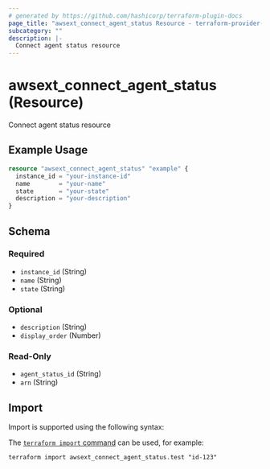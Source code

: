 ```yaml
---
# generated by https://github.com/hashicorp/terraform-plugin-docs
page_title: "awsext_connect_agent_status Resource - terraform-provider-awsext"
subcategory: ""
description: |-
  Connect agent status resource
---
```


# awsext_connect_agent_status (Resource)

Connect agent status resource

## Example Usage

```terraform
resource "awsext_connect_agent_status" "example" {
  instance_id = "your-instance-id"
  name        = "your-name"
  state       = "your-state"
  description = "your-description"
}
```

<!-- schema generated by tfplugindocs -->
## Schema

### Required

- `instance_id` (String)
- `name` (String)
- `state` (String)

### Optional

- `description` (String)
- `display_order` (Number)

### Read-Only

- `agent_status_id` (String)
- `arn` (String)

## Import

Import is supported using the following syntax:

The [`terraform import` command](https://developer.hashicorp.com/terraform/cli/commands/import) can be used, for example:

```shell
terraform import awsext_connect_agent_status.test "id-123"
```
